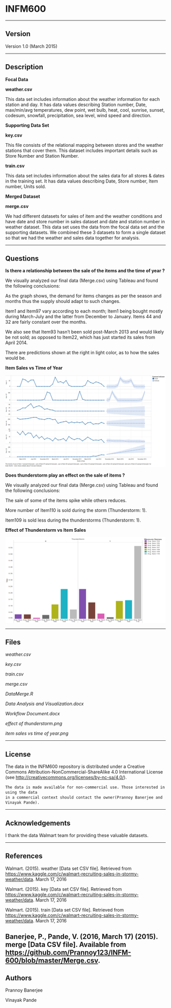 # INFM600
-------
Version
-------

Version 1.0 (March 2015)

-----------
Description
-----------

**Focal Data**

**weather.csv**

This data set includes information about the weather information for each station and day. It has data values describing Station number, Date, max/min/avg temperatures, dew point, wet bulb, heat, cool, sunrise, sunset, codesum, snowfall, precipitation, sea level, wind speed and direction.

**Supporting Data Set**

**key.csv**

This file consists of the relational mapping between stores and the weather stations that cover them. This dataset includes important details such as Store Number and Station Number.





**train.csv**

This data set includes information about the sales data for all stores & dates in the training set. It has data values describing Date, Store number, Item number, Units sold. 

**Merged Dataset**

**merge.csv**

We had different datasets for sales of item and the weather conditions and have date and store number in sales dataset and date and station number in weather dataset. This data set uses the data from the focal data set and the supporting datasets. We combined these 3 datasets to form a single dataset so that we had the weather and sales data together for analysis.



---------------
Questions
---------------

**Is there a relationship between the sale of the items and the time of year ?**

We visually analyzed our final data (Merge.csv) using Tableau and found the following conclusions:

As the graph shows, the demand for items changes as per the season and months thus the supply should adapt to such changes. 

Item1 and Item97 vary according to each month; Item1 being bought mostly during March-July and the latter from December to January. Items 44 and 32 are fairly constant over the months. 

We also see that Item93 hasn’t been sold post-March 2013 and would likely be not sold; as opposed to Item22, which has just started its sales from April 2014. 

There are predictions shown at the right in light color, as to how the sales would be.




**Item Sales vs Time of Year**

![alt tag](https://github.com/Prannoy123/INFM-600/blob/master/item%20sales%20vs%20time%20of%20year.png)

**Does thunderstorm play an effect on the sale of items ?**

We visually analyzed our final data (Merge.csv) using Tableau and found the following conclusions:

The sale of some of the items spike while others reduces. 

More number of Item110 is sold during the storm (Thunderstorm: 1). 

Item109 is sold less during the thunderstorms (Thunderstorm: 1).



**Effect of Thunderstorm vs Item Sales**

![alt tag](https://github.com/Prannoy123/INFM-600/blob/master/effect%20of%20thunderstorm.png)

-----
Files
-----

*weather.csv*

*key.csv*

*train.csv*

*merge.csv*

*DataMerge.R*

*Data Analysis and Visualization.docx*

*Workflow Document.docx*

*effect of thunderstorm.png*

*item sales vs time of year.png*

------- 
License
-------

The data in the INFM600 repository is distributed under a Creative Commons 
Attribution-NonCommercial-ShareAlike 4.0 International License (see 
http://creativecommons.org/licenses/by-nc-sa/4.0/).
   
	The data is made available for non-commercial use. Those interested in using the data 
   	in a commercial context should contact the owner(Prannoy Banerjee and Vinayak Pande).

----------------
Acknowledgements
----------------

   I thank the data Walmart team for providing these valuable datasets.

----------
References
----------

Walmart. (2015). weather [Data set CSV file]. Retrieved from https://www.kaggle.com/c/walmart-recruiting-sales-in-stormy-weather/data. March 17, 2016

Walmart. (2015). key [Data set CSV file]. Retrieved from https://www.kaggle.com/c/walmart-recruiting-sales-in-stormy-weather/data. March 17, 2016

Walmart. (2015). train [Data set CSV file]. Retrieved from https://www.kaggle.com/c/walmart-recruiting-sales-in-stormy-weather/data. March 17, 2016

Banerjee, P., Pande, V. (2016, March 17) (2015). merge [Data CSV file]. Available from https://github.com/Prannoy123/INFM-600/blob/master/Merge.csv.
-------
Authors
-------

Prannoy Banerjee
 
Vinayak Pande
